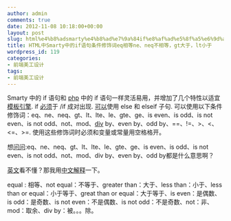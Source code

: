 ```yaml
---
author: admin
comments: true
date: 2012-11-08 10:18:00+00:00
layout: post
slug: html%e4%b8%adsmarty%e4%b8%ad%e7%9a%84if%e8%af%ad%e5%8f%a5%e6%9d%a1%e4%bb%b6%e4%bf%ae%e9%a5%b0%e8%af%8deq%e7%9b%b8%e7%ad%89ne%e3%80%81neq%e4%b8%8d%e7%9b%b8%e7%ad%89%ef%bc%8cgt%e5%a4%a7%e4%ba%8e
title: HTML中Smarty中的if语句条件修饰词eq相等ne、neq不相等，gt大于，lt小于
wordpress_id: 119
categories:
- 前端美工设计
tags:
- 前端美工设计
---
```








Smarty 中的 if 语句和 [
php](http://www.haogongju.net/tag/php) 中的 if 语句一样灵活易用，并增加了几个特性以适宜[模板](http://www.haogongju.net/tag/模板)[引擎](http://www.haogongju.net/tag/引擎). if
[必须](http://www.haogongju.net/tag/必须)于 /if 成对出现.
[可以](http://www.haogongju.net/tag/可以)使用 else 和 elseif 子句. 可以使用以下条件修饰词：eq、ne、neq、gt、lt、lte、le、gte、ge、is even、is odd、is not even、is not odd、not、mod、[div](http://www.haogongju.net/tag/div)
 by、even by、odd by、==、!=、>、<、<=、>=. 使用这些修饰词时必须和变量或常量用空格格开。




想[问问](http://www.haogongju.net/tag/问问):eq、ne、neq、gt、lt、lte、le、gte、ge、is even、is odd、is not even、is not odd、not、mod、div by、even by、odd by都是什么意思啊？




[英文](http://www.haogongju.net/tag/英文)看不懂？那我用[中文](http://www.haogongju.net/tag/中文)[解释](http://www.haogongju.net/tag/解释)一下。




equal : 相等、not equal：不等于、greater than：大于、less than：小于、less than or equal：小于等于、great than or equal：大于等于、is even：是偶数、is odd：是奇数、is not even：不是偶数、is not odd：不是奇数、not：非、mod：取余、div by：被。。。除。






